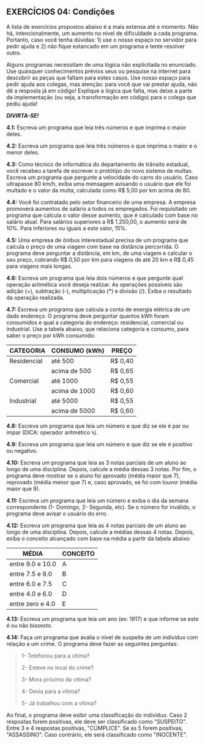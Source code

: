 ## EXERCÍCIOS 04: Condições

A lista de exercícios propostos abaixo é a mais extensa até o momento. Não há, intencionalmente, um aumento no nível de dificuldade a cada programa. Portanto, caso você tenha dúvidas: 1) use o nosso espaço no servidor para pedir ajuda e 2) não fique estancado em um programa e tente resolver outro.

Alguns programas necessitam de uma lógica não explicitada no enunciado. Use quaisquer conhecimentos prévios seus ou pesquise na internet para descobrir as peças que faltam para estes casos. Use nosso espaço para pedir ajuda aos colegas, mas atenção: para você que vai prestar ajuda, não dê a resposta já em código! Explique a lógica que falta, mas deixe a parte da implementação (ou seja, a transformação em código) para o colega que pediu ajuda!

_**DIVIRTA-SE!**_

**4.1:** Escreva um programa que leia três números e que imprima o maior deles.

**4.2:** Escreva um programa que leia três números e que imprima o maior e o menor deles.

**4.3:** Como técnico de informática do departamento de trânsito estadual, você recebeu a tarefa de escrever o protótipo do novo sistema de multas. Escreva um programa que pergunte a velocidade do carro do usuário. Caso ultrapasse 80 km/h, exiba uma mensagem avisando o usuário que ele foi multado e o valor da multa, calculada como R$ 5,00 por km acima de 80.

**4.4:** Você foi contratado pelo setor financeiro de uma empresa. A empresa promoverá aumentos de salário a todos os empregados. Foi requisitado um programa que calcula o valor desse aumento, que é calculado com base no salário atual. Para salários superiores a R$ 1.250,00, o aumento será de 10%. Para inferiores ou iguais a este valor, 15%.

**4.5:** Uma empresa de ônibus interestadual precisa de um programa que calcula o preço de uma viagem com base na distância percorrida. O programa deve perguntar a distância, em km, de uma viagem e calcular o seu preço, cobrando R$ 0,50 por km para viagens de até 20 km e R$ 0,45 para viagens mais longas.

**4.6:** Escreva um programa que leia dois números e que pergunte qual operação aritmética você deseja realizar. As operações possíveis são adição (+), subtração (-), multiplicação (*) e divisão (/). Exiba o resultado da operação realizada.

**4.7:** Escreva um programa que calcula a conta de energia elétrica de um dado endereço. O programa deve perguntar quantos kWh foram consumidos e qual a categoria do endereço: residencial, comercial ou industrial. Use a tabela abaixo, que relaciona categoria e consumo, para saber o preço por kWh consumido:

| CATEGORIA   | CONSUMO (kWh) | PREÇO   |
|-------------|---------------|---------|
| Residencial | até 500       | R$ 0,40 |
|             | acima de 500  | R$ 0,65 |
| Comercial   | até 1000      | R$ 0,55 |
|             | acima de 1000 | R$ 0,60 |
| Industrial  | até 5000      | R$ 0,55 |
|             | acima de 5000 | R$ 0,60 |

**4.8:** Escreva um programa que leia um número e que diz se ele é par ou ímpar (DICA: operador aritmético ```%```).

**4.9:** Escreva um programa que leia um número e que diz se ele é positivo ou negativo.

**4.10:** Escreva um programa que leia as 3 notas parciais de um aluno ao longo de uma disciplina. Depois, calcule a média dessas 3 notas. Por fim, o programa deve mostrar se o aluno foi aprovado (média maior que 7), reprovado (média menor que 7) e, caso aprovado, se foi com louvor (média maior que 9).

**4.11:** Escreva um programa que leia um número e exiba o dia da semana correspondente (1- Domingo, 2- Segunda, etc). Se o número for inválido, o programa deve avisar o usuário do erro.

**4.12:** Escreva um programa que leia as 4 notas parciais de um aluno ao longo de uma disciplina. Depois, calcule a médias dessas 4 notas. Depois, exiba o conceito alcançado com base na média a partir da tabela abaixo:

| MÉDIA            | CONCEITO |
|------------------|----------|
| entre 9.0 e 10.0 | A        |
| entre 7.5 e 9.0  | B        |
| entre 6.0 e 7.5  | C        |
| entre 4.0 e 6.0  | D        |
| entre zero e 4.0 | E        |

**4.13:** Escreva um programa que leia um ano (ex: 1917) e que informe se este é ou não bissexto.

**4.14:** Faça um programa que avalia o nível de suspeita de um indivíduo com relação a um crime. O programa deve fazer as seguintes perguntas:

> 1- Telefonou para a vítima?
>
> 2- Esteve no local do crime?
>
> 3- Mora próximo da vítima?
>
> 4- Devia para a vítima?
>
> 5- Já trabalhou com a vítima?

Ao final, o programa deve exibir uma classificação do indivíduo. Caso 2 respostas forem positivas, ele deve ser classificado como "SUSPEITO". Entre 3 e 4 respostas positivas, "CÚMPLICE". Se as 5 forem positivas, "ASSASSINO". Caso contrário, ele será classificado como "INOCENTE".
